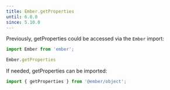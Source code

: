 ```yaml
---
title: Ember.getProperties
until: 6.0.0
since: 5.10.0
---
```



Previously, getProperties could be accessed via the `Ember` import:
```js
import Ember from 'ember';

Ember.getProperties
```

 If needed, getProperties can be imported:
```js
import { getProperties } from '@ember/object';
```
